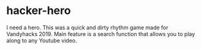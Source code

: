 # hacker-hero
I need a hero.
This was a quick and dirty rhythm game made for Vandyhacks 2019. Main feature is a search function that allows you to play along to any Youtube video.
